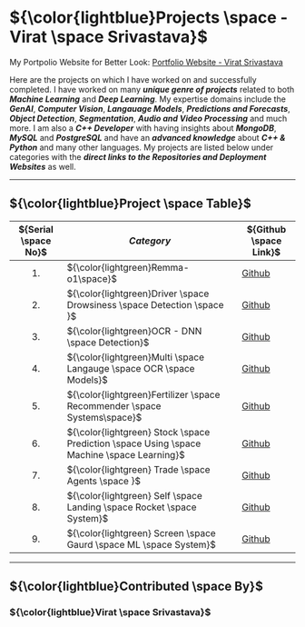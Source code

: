 # ${\color{lightblue}Projects \space - Virat \space Srivastava}$

My Portpolio Website for Better Look: [Portfolio Website - Virat Srivastava](http://viratsrivastava-portfolio.vercel.app/)

Here are the projects on which I have worked on and successfully completed. I have worked on many ***unique genre of projects*** related to both ***Machine Learning*** and ***Deep Learning***. My expertise domains include the ***GenAI***, ***Computer Vision***, ***Langauage Models***, ***Predictions and Forecasts***, ***Object Detection***, ***Segmentation***, ***Audio and Video Processing*** and much more. I am also a ***C++ Developer*** with having insights about ***MongoDB***, ***MySQL*** and ***PostgreSQL*** and have an ***advanced knowledge*** about ***C++ & Python*** and many other languages. My projects are listed below under categories with the ***direct links to the Repositories and Deployment Websites*** as well.

-----

## ${\color{lightblue}Project \space Table}$

| ${Serial \space No}$ | ${Category}$ | ${Github \space Link}$ |
|-|-|-|
| $$1.$$ | ${\color{lightgreen}Remma-o1\space}$ | [Github](https://github.com/OpenVanguard/remma-o1) |
| $$2.$$ | ${\color{lightgreen}Driver \space Drowsiness \space Detection \space }$ |[Github](https://github.com/ViratSrivastava/Driver-Drowsiness-Detection) |
| $$3.$$ | ${\color{lightgreen}OCR - DNN \space Detection}$ | [Github](https://github.com/ViratSrivastava/OCR-DNN) |
| $$4.$$ | ${\color{lightgreen}Multi \space Langauge \space OCR \space Models}$ | [Github](https://github.com/ViratSrivastava/OCR) |
| $$5.$$ | ${\color{lightgreen}Fertilizer \space Recommender \space Systems\space}$ | [Github](https://github.com/ViratSrivastava/Fertilizer_Recommender) |
| $$6.$$ | ${\color{lightgreen} Stock \space Prediction \space Using \space Machine \space Learning}$ | [Github](https://github.com/ViratSrivastava/Stock-Prediction-Using-ML) |
| $$7.$$ | ${\color{lightgreen} Trade \space Agents \space }$ | [Github](https://github.com/OpenVanguard/Trade-Agent) |
| $$8.$$ | ${\color{lightgreen} Self \space Landing \space Rocket \space System}$ | [Github](https://github.com/ViratSrivastava/SLRS) |
| $$9.$$ | ${\color{lightgreen} Screen \space Gaurd \space ML \space System}$ | [Github](https://github.com/ViratSrivastava/ScreenGuard-ML) |

-----

## ${\color{lightblue}Contributed \space By}$
### ${\color{lightblue}Virat \space Srivastava}$